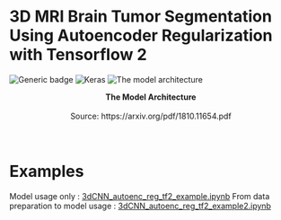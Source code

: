 # 3D MRI Brain Tumor Segmentation Using Autoencoder Regularization with Tensorflow 2

![Generic badge](https://img.shields.io/badge/Implemented%20in-Tensorflow%202-blueviolet.svg)
![Keras](https://img.shields.io/badge/Implemented%20in-Keras-red.svg)
![The model architecture](https://www.suyogjadhav.com/images/misc/brats2018_sota_model.png)
<center><b>The Model Architecture</b></center><br /><center>Source: https://arxiv.org/pdf/1810.11654.pdf</center>
<br /><br />


# Examples
Model usage only : [3dCNN_autoenc_reg_tf2_example.ipynb][example_url1]
From data preparation to model usage : [3dCNN_autoenc_reg_tf2_example2.ipynb][example_url2]




[example_url1]: https://github.com/Crispy13/3d-mri-brain-tumor-segmentation-using-autoencoder-regularization/blob/master/3dCNN_autoenc_reg_tf2_example.ipynb
[example_url2]: https://github.com/Crispy13/3d-mri-brain-tumor-segmentation-using-autoencoder-regularization/blob/master/3dCNN_autoenc_reg_tf2_examples2.ipynb


